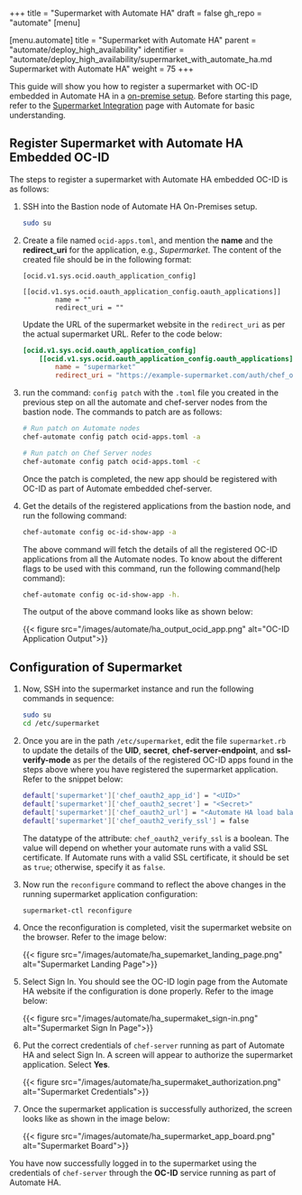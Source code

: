 +++
title = "Supermarket with Automate HA"
draft = false
gh_repo = "automate"
[menu]

  [menu.automate]
    title = "Supermarket with Automate HA"
    parent = "automate/deploy_high_availability"
    identifier = "automate/deploy_high_availability/supermarket_with_automate_ha.md Supermarket with Automate HA"
    weight = 75
+++

This guide will show you how to register a supermarket with OC-ID embedded in Automate HA in a [on-premise setup](/automate/ha_onprim_deployment_procedure/). Before starting this page, refer to the [Supermarket Integration](/automate/supermarket_integration_with_automate/) page with Automate for basic understanding.

## Register Supermarket with Automate HA Embedded OC-ID

The steps to register a supermarket with Automate HA embedded OC-ID is as follows:

1. SSH into the Bastion node of Automate HA On-Premises setup.

    ```bash
    sudo su
    ```

1. Create a file named `ocid-apps.toml`, and mention the **name** and the **redirect_uri** for the application, e.g., *Supermarket*. The content of the created file should be in the following format:

    ```cd
    [ocid.v1.sys.ocid.oauth_application_config]
        [[ocid.v1.sys.ocid.oauth_application_config.oauth_applications]]
            name = ""
            redirect_uri = ""
    ```

    Update the URL of the supermarket website in the `redirect_uri` as per the actual supermarket URL. Refer to the code below:

    ```toml
    [ocid.v1.sys.ocid.oauth_application_config]
        [[ocid.v1.sys.ocid.oauth_application_config.oauth_applications]]
            name = "supermarket"
            redirect_uri = "https://example-supermarket.com/auth/chef_oauth2/callback"
    ```

1. run the command: `config patch` with the `.toml` file you created in the previous step on all the automate and chef-server nodes from the bastion node. The commands to patch are as follows:

    ```bash
    # Run patch on Automate nodes
    chef-automate config patch ocid-apps.toml -a
    ```

    ```bash
    # Run patch on Chef Server nodes
    chef-automate config patch ocid-apps.toml -c
    ```

    Once the patch is completed, the new app should be registered with OC-ID as part of Automate embedded chef-server.

1. Get the details of the registered applications from the bastion node, and run the following command:

    ```bash
    chef-automate config oc-id-show-app -a
    ```

    The above command will fetch the details of all the registered OC-ID applications from all the Automate nodes. To know about the different flags to be used with this command, run the following command(help command):

    ```bash
    chef-automate config oc-id-show-app -h.
    ```

    The output of the above command looks like as shown below:

    {{< figure src="/images/automate/ha_output_ocid_app.png" alt="OC-ID Application Output">}}

## Configuration of Supermarket

1. Now, SSH into the supermarket instance and run the following commands in sequence:

    ```bash
    sudo su
    cd /etc/supermarket
    ```

1. Once you are in the path `/etc/supermarket`, edit the file `supermarket.rb` to update the details of the **UID**, **secret**, **chef-server-endpoint**, and **ssl-verify-mode** as per the details of the registered OC-ID apps found in the steps above where you have registered the supermarket application. Refer to the snippet below:

    ```bash
    default['supermarket']['chef_oauth2_app_id'] = "<UID>"
    default['supermarket']['chef_oauth2_secret'] = "<Secret>"
    default['supermarket']['chef_oauth2_url'] = "<Automate HA load balancer FQDN>"
    default['supermarket']['chef_oauth2_verify_ssl'] = false
    ```

    The datatype of the attribute: `chef_oauth2_verify_ssl` is a boolean. The value will depend on whether your automate runs with a valid SSL certificate. If Automate runs with a valid SSL certificate, it should be set as `true`; otherwise, specify it as `false`.

1. Now run the `reconfigure` command to reflect the above changes in the running supermarket application configuration:

    ```bash
    supermarket-ctl reconfigure
    ```

1. Once the reconfiguration is completed, visit the supermarket website on the browser. Refer to the image below:

    {{< figure src="/images/automate/ha_supemarket_landing_page.png" alt="Supermarket Landing Page">}}

1. Select Sign In. You should see the OC-ID login page from the Automate HA website if the configuration is done properly. Refer to the image below:

    {{< figure src="/images/automate/ha_supermaket_sign-in.png" alt="Supermarket Sign In Page">}}

1. Put the correct credentials of `chef-server` running as part of Automate HA and select Sign In. A screen will appear to authorize the supermarket application. Select **Yes**.

    {{< figure src="/images/automate/ha_supermaket_authorization.png" alt="Supermarket Credentials">}}

1. Once the supermarket application is successfully authorized, the screen looks like as shown in the image below:

    {{< figure src="/images/automate/ha_supermarket_app_board.png" alt="Supermarket Board">}}

You have now successfully logged in to the supermarket using the credentials of `chef-server` through the **OC-ID** service running as part of Automate HA.
